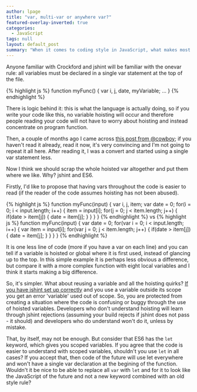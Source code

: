```yaml
---
author: lpage
title: "var, multi-var or anywhere var?"
featured-overlay-inverted: true
categories:
  - JavaScript
tags: null
layout: default_post
summary: "When it comes to coding style in JavaScript, what makes most sense - one var declaration, multiple at the start or scoped?"
---
```

Anyone familiar with Crockford and jshint will be familiar with the onevar rule: all variables must be declared in a single var statement at the top of the file.

{% highlight js %}
function myFunc() {
    var i,
        j,
        date,
        myVariable;
    ...
}
{% endhighlight %}

There is logic behind it: this is what the language is actually doing, so if you write your code like this, no variable hoisting will occur and therefore people reading your code will not have to worry about hoisting and instead concentrate on program function.

Then, a couple of months ago I came across [this post from @cowboy](http://benalman.com/news/2012/05/multiple-var-statements-javascript/); if you haven't read it already, read it now, it's very convincing and I'm not going to repeat it all here. After reading it, I was a convert and started using a single var statement less.

Now I think we should scrap the whole hoisted var altogether and put them where we like. Why? jshint and ES6.

Firstly, I'd like to propose that having vars throughout the code is easier to read (if the reader of the code assumes hoisting has not been abused).

{% highlight js %}
function myFunc(input) {
    var i, j, item;
    var date = 0;
    for(i = 0; i < input.length; i++) {
        item = input[i];
        for(j = 0; j < item.length; j++) {
            if(date > item[j]) {
                date = item[j];
            }
        }
    }
}
{% endhighlight %}
vs
{% highlight js %}
function myFunc(input) {
    var date = 0;
    for(var i = 0; i < input.length; i++) {
        var item = input[i];
        for(var j = 0; j < item.length; j++) {
            if(date > item[j]) {
                date = item[j];
            }
        }
    }
}
{% endhighlight %}

It is one less line of code (more if you have a var on each line) and you can tell if a variable is hoisted or global where it is first used, instead of glancing up to the top. In this simple example it is perhaps less obvious a difference, but compare it with a more complex function with eight local variables and I think it starts making a big difference.

So, it's simpler. What about reusing a variable and all the hoisting quirks? [If you have jshint set up correctly](http://jshint.com/docs/options/#shadow) and you use a variable outside its scope you get an error 'variable' used out of scope. So, you are protected from creating a situation where the code is confusing or buggy through the use of hoisted variables. Developers who don't understand hoisting will learn through jshint rejections (assuming your build rejects if jshint does not pass - it should) and developers who do understand won't do it, unless by mistake.

That, by itself, may not be enough. But consider that ES6 has the `let` keyword, which gives you scoped variables. If you agree that the code is easier to understand with scoped variables, shouldn't you use `let` in all cases? If you accept that, then code of the future will use let everywhere and won't have a single var declaration at the begining of the function. Wouldn't it be nice to be able to replace all `var` with `let` and for it to look like the JavaScript of the future and not a new keyword combined with an old style rule?























